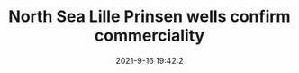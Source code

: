 ---
"title": "North Sea Lille Prinsen wells confirm commerciality"
"date": "2021-9-16 19:42:2"
"feed_name": "OFFSHOREMAG"
"feed_website": "https://www.offshore-mag.com/"
"feed_rss": "https://www.offshore-mag.com/__rss/website-scheduled-content.xml?input=%7B%22sectionAlias%22%3A%22home%22%7D"
"link": "https://www.offshore-mag.com/drilling-completion/article/14210505/north-sea-lille-prinsen-wells-confirm-commerciality"
"file": "_posts/2021-1-1-b82853e2204c0da10f8f7c493b752c6938e2e606.md"
"accident": "0"
"drilling": "0"
"dead": "0"
"injured": "0"
"where": "unknown site"
---